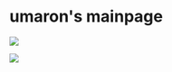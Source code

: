 # umaron's mainpage



![](https://assets.yande.re/data/preview/25/55/2555de7669c169cd98a6c9da7da27edd.jpg)

**![](https://files.yande.re/sample/7542cb28c1901148eefc869397a87e38/yande.re%20433937%20sample%20breasts%20hiten%20hitenkei%20nipples%20no_bra%20pantsu%20panty_pull%20pantyhose%20shirt_lift%20sweater.jpg)**
